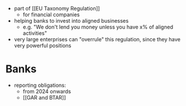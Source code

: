 - part of [[EU Taxonomy Regulation]]
	- for financial companies
- helping banks to invest into aligned businesses
	- e.g. "We don't lend you money unless you have x% of aligned activities"
- very large enterprises can "overrule" this regulation, since they have very powerful positions 

# Banks
- reporting obligations:
	- from 2024 onwards
	- [[GAR and BTAR]]
